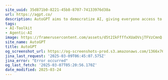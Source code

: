 ```yaml
---
site_uuid: 35d871b0-8221-45b8-8707-74133976d38a
url: https://agpt.co/
description: AutoGPT aims to democratize AI, giving everyone access to powerful digital assistants. Our goal is to help you achieve more with less effort and cost.
tags:
- AI-Toolkit
- Agentic-AI
image: https://framerusercontent.com/assets/d5t2IkFfffxXUaOVsjTFVzCmnQ.png
site_name: AutoGPT
title: AutoGPT
og_screenshot_url: https://og-screenshots-prod.s3.amazonaws.com/1366x768/80/false/2ce7c1f399a06ecc9017f17e0c1ae1f59a5b8fd960d075a4b0e92d59abdb9ea2.jpeg
jina_last_request: '2025-03-09T06:45:07.575Z'
jina_error: "Error occurred"
og_last_fetch: '2025-03-07T05:20:56.170Z'
date_modified: 2025-03-24
---
```




